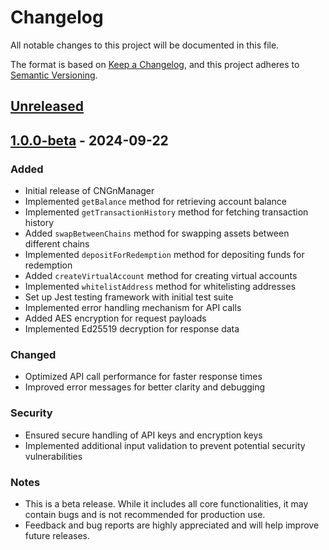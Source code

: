 # Changelog
All notable changes to this project will be documented in this file.

The format is based on [Keep a Changelog](https://keepachangelog.com/en/1.0.0/),
and this project adheres to [Semantic Versioning](https://semver.org/spec/v2.0.0.html).

## [Unreleased]

## [1.0.0-beta] - 2024-09-22

### Added
- Initial release of CNGnManager
- Implemented `getBalance` method for retrieving account balance
- Implemented `getTransactionHistory` method for fetching transaction history
- Added `swapBetweenChains` method for swapping assets between different chains
- Implemented `depositForRedemption` method for depositing funds for redemption
- Added `createVirtualAccount` method for creating virtual accounts
- Implemented `whitelistAddress` method for whitelisting addresses
- Set up Jest testing framework with initial test suite
- Implemented error handling mechanism for API calls
- Added AES encryption for request payloads
- Implemented Ed25519 decryption for response data

### Changed
- Optimized API call performance for faster response times
- Improved error messages for better clarity and debugging

### Security
- Ensured secure handling of API keys and encryption keys
- Implemented additional input validation to prevent potential security vulnerabilities

### Notes
- This is a beta release. While it includes all core functionalities, it may contain bugs and is not recommended for production use.
- Feedback and bug reports are highly appreciated and will help improve future releases.

[Unreleased]: https://github.com/asc-africa/cngn-manager/compare/v1.0.1-beta...HEAD
[1.0.0-beta]: https://github.com/asc-africa/cngn-manager/releases/tag/v1.0.0-beta
